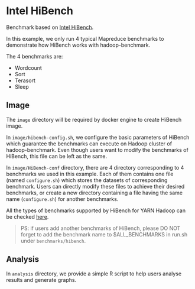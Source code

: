 # Intel HiBench

Benchmark based on [Intel HiBench](https://github.com/intel-hadoop/HiBench).

In this example, we only run 4 typical Mapreduce benchmarks to demonstrate how HiBench works with hadoop-benchmark.

The 4 benchmarks are:
- Wordcount
- Sort
- Terasort
- Sleep

## Image

The `image` directory will be required by docker engine to create HiBench image. 

In `image/hibench-config.sh`, we configure the basic parameters of HiBench which guarantee the benchmarks can execute on Hadoop cluster of hadoop-benchmark.
Even though users want to modify the benchmarks of HiBench, this file can be left as the same.

In `image/HiBench-conf` directory, there are 4 directory corresponding to 4 benchmarks we used in this example.
Each of them contains one file (named `configure.sh`) which stores the datasets of corresponding benchmark.
Users can directly modify these files to achieve their desired benchmarks, or create a new directory containing a file having the same name (`configure.sh`) for another benchmarks.

All the types of benchmarks supported by HiBench for YARN Hadoop can be checked [here](https://github.com/intel-hadoop/HiBench/blob/yarn/conf/benchmarks.lst).
>PS: if users add another benchmarks of HiBench, please DO NOT forget to add the benchmark name to $ALL_BENCHMARKS in run.sh under `benchmarks/hibench`.

## Analysis

In `analysis` directory, we provide a simple R script to help users analyse results and generate graphs. 